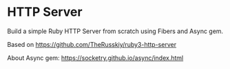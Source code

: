 # HTTP Server

Build a simple Ruby HTTP Server from scratch using Fibers and Async gem.  

Based on https://github.com/TheRusskiy/ruby3-http-server  

About Async gem: https://socketry.github.io/async/index.html  
